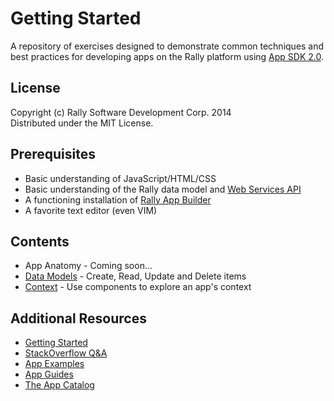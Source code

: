 # Getting Started

A repository of exercises designed to demonstrate common techniques and best practices for developing apps on the Rally platform using [App SDK 2.0](http://help.rallydev.com/apps/2.0rc3/doc/).

## License

Copyright (c) Rally Software Development Corp. 2014  
Distributed under the MIT License.

## Prerequisites

* Basic understanding of JavaScript/HTML/CSS
* Basic understanding of the Rally data model and [Web Services API](https://rally1.rallydev.com/slm/doc/webservice/)
* A functioning installation of [Rally App Builder](https://github.com/rallyapps/rally-app-builder)
* A favorite text editor (even VIM)

## Contents

* App Anatomy - Coming soon...
* [Data Models](data-models/) - Create, Read, Update and Delete items
* [Context](context/) - Use components to explore an app's context

## Additional Resources

* [Getting Started](http://help.rallydev.com/apps/2.0rc3/doc/#!/guide/getting_started)
* [StackOverflow Q&A](http://stackoverflow.com/questions/tagged/rally)
* [App Examples](http://help.rallydev.com/apps/2.0rc3/doc/#!/example)
* [App Guides](http://help.rallydev.com/apps/2.0rc3/doc/#!/guide)
* [The App Catalog](https://github.com/RallyApps/app-catalog)
